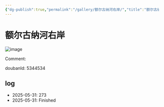 ```yaml
---
{"dg-publish":true,"permalink":"/gallery/额尔古纳河右岸/","title":"额尔古纳河右岸","created":"2025-06-16T14:31:18.671+08:00"}
---
```



# 额尔古纳河右岸

![image](https://hiraeth-picbed.oss-cn-beijing.aliyuncs.com/20250531155125.webp)

Comment: 



doubanId: 5344534

## log

- 2025-05-31: 273
- 2025-05-31: Finished
